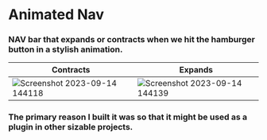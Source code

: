 # Animated Nav
### NAV bar that expands or contracts when we hit the hamburger button in a stylish animation.

| Contracts                        | Expands                       |
| ----------------------------------- | ----------------------------------- |
| ![Screenshot 2023-09-14 144118](https://github.com/khaledelhannat/animatedNav/assets/76536316/533bbfbd-0db0-491c-8907-d28d319b34ea) | ![Screenshot 2023-09-14 144139](https://github.com/khaledelhannat/animatedNav/assets/76536316/9cf43c0c-6449-4596-884a-12868c3490c5) |

### The primary reason I built it was so that it might be used as a plugin in other sizable projects.

